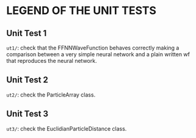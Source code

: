 # LEGEND OF THE UNIT TESTS



## Unit Test 1

`ut1/`: check that the FFNNWaveFunction behaves correctly making a comparison between a very simple neural network and a plain written wf that reproduces the neural network.



## Unit Test 2

`ut2/`: check the ParticleArray class.



## Unit Test 3

`ut3/`: check the EuclidianParticleDistance class.
